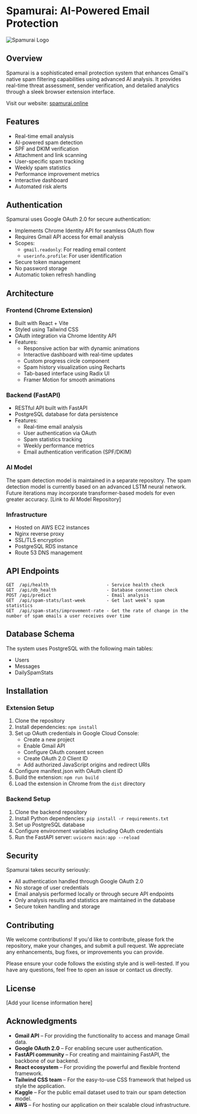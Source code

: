 # Spamurai: AI-Powered Email Protection

![Spamurai Logo](path/to/logo.png)

## Overview

Spamurai is a sophisticated email protection system that enhances Gmail's native spam filtering capabilities using advanced AI analysis. It provides real-time threat assessment, sender verification, and detailed analytics through a sleek browser extension interface.

Visit our website: [spamurai.online](https://spamurai.online)

## Features

- Real-time email analysis
- AI-powered spam detection
- SPF and DKIM verification
- Attachment and link scanning
- User-specific spam tracking
- Weekly spam statistics
- Performance improvement metrics
- Interactive dashboard
- Automated risk alerts

## Authentication

Spamurai uses Google OAuth 2.0 for secure authentication:
- Implements Chrome Identity API for seamless OAuth flow
- Requires Gmail API access for email analysis
- Scopes:
  - `gmail.readonly`: For reading email content
  - `userinfo.profile`: For user identification
- Secure token management
- No password storage
- Automatic token refresh handling

## Architecture

### Frontend (Chrome Extension)
- Built with React + Vite
- Styled using Tailwind CSS
- OAuth integration via Chrome Identity API
- Features:
  - Responsive action bar with dynamic animations
  - Interactive dashboard with real-time updates
  - Custom progress circle component
  - Spam history visualization using Recharts
  - Tab-based interface using Radix UI
  - Framer Motion for smooth animations

### Backend (FastAPI)
- RESTful API built with FastAPI
- PostgreSQL database for data persistence
- Features:
  - Real-time email analysis
  - User authentication via OAuth
  - Spam statistics tracking
  - Weekly performance metrics
  - Email authentication verification (SPF/DKIM)

### AI Model
The spam detection model is maintained in a separate repository. The spam detection model is currently based on an advanced LSTM neural network. Future iterations may incorporate transformer-based models for even greater accuracy.
[Link to AI Model Repository]

### Infrastructure
- Hosted on AWS EC2 instances
- Nginx reverse proxy
- SSL/TLS encryption
- PostgreSQL RDS instance
- Route 53 DNS management

## API Endpoints

```plaintext
GET  /api/health                      - Service health check
GET  /api/db_health                   - Database connection check
POST /api/predict                     - Email analysis
GET  /api/spam-stats/last-week        - Get last week’s spam statistics
GET  /api/spam-stats/improvement-rate - Get the rate of change in the number of spam emails a user receives over time
```

## Database Schema

The system uses PostgreSQL with the following main tables:
- Users
- Messages
- DailySpamStats

## Installation

### Extension Setup
1. Clone the repository
2. Install dependencies: `npm install`
3. Set up OAuth credentials in Google Cloud Console:
   - Create a new project
   - Enable Gmail API
   - Configure OAuth consent screen
   - Create OAuth 2.0 Client ID
   - Add authorized JavaScript origins and redirect URIs
4. Configure manifest.json with OAuth client ID
5. Build the extension: `npm run build`
6. Load the extension in Chrome from the `dist` directory

### Backend Setup
1. Clone the backend repository
2. Install Python dependencies: `pip install -r requirements.txt`
3. Set up PostgreSQL database
4. Configure environment variables including OAuth credentials
5. Run the FastAPI server: `uvicorn main:app --reload`

## Security

Spamurai takes security seriously:
- All authentication handled through Google OAuth 2.0
- No storage of user credentials
- Email analysis performed locally or through secure API endpoints
- Only analysis results and statistics are maintained in the database
- Secure token handling and storage
  
## Contributing
We welcome contributions! If you'd like to contribute, please fork the repository, make your changes, and submit a pull request. We appreciate any enhancements, bug fixes, or improvements you can provide.

Please ensure your code follows the existing style and is well-tested. If you have any questions, feel free to open an issue or contact us directly.

## License

[Add your license information here]

## Acknowledgments
- **Gmail API** – For providing the functionality to access and manage Gmail data.
- **Google OAuth 2.0** – For enabling secure user authentication.
- **FastAPI community** – For creating and maintaining FastAPI, the backbone of our backend.
- **React ecosystem** – For providing the powerful and flexible frontend framework.
- **Tailwind CSS team** – For the easy-to-use CSS framework that helped us style the application.
- **Kaggle** – For the public email dataset used to train our spam detection model.
- **AWS** – For hosting our application on their scalable cloud infrastructure.
